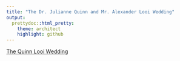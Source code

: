 ```yaml
---
title: "The Dr. Julianne Quinn and Mr. Alexander Looi Wedding"
output:
  prettydoc::html_pretty:
    theme: architect
    highlight: github
---
```


[The Quinn Looi Wedding](Wedding.html)